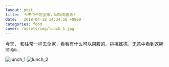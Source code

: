 ```yaml
---
layout: post
title:  今天中午吃全家，回锅肉盖饭!
date:   2018-04-18 14:34:50 +0800
categories: food
cover: /assets/img/lunch_1.jpg
---
```

今天， 和往常一样去全家，看看有什么可以果腹的。挑挑拣拣，无意中看到这碗`回锅肉`...

![lunch_1](http://localhost:4000/assets/img/lunch_1.jpg)
![lunch_2](http://localhost:4000/assets/img/lunch_2.jpg)